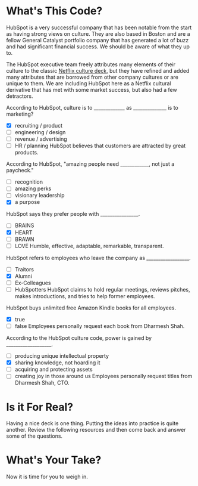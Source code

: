 <!--
{
"name": "hubspot-culture-code",
"version" : "0.1",
"title" : "The Hubspot Culture Code",
"description" : "The latest version of the Hubspot culture presentation.",
"homepage" : "https://github.com/sigma-512/outlearn-culture-homework",
"freshnessDate" : 2015-08-27,
"author" : "Jeff Whatcott",
"license" : "CC BY 4.0"
}
-->

<!-- @section -->
# What's This Code?
HubSpot is a very successful company that has been notable from the start as having strong views on culture. They are also based in Boston and are a fellow General Catalyst portfolio company that has generated a lot of buzz and had significant financial success. We should be aware of what they up to.

The HubSpot executive team freely attributes many elements of their culture to the classic [Netflix culture deck](http://www.slideshare.net/reed2001/culture-1798664), but they have refined and added many attributes that are borrowed from other company cultures or are unique to them. We are including HubSpot here as a Netflix cultural derivative that has met with some market success, but also had a few detractors.
<!-- @link, "url" : "https://www.evernote.com/l/AAMmvxIx1x1AtoCK6dsru3loiwxcufqItFM", "text": "Read the HubSpot Culture Code." -->

<!-- @multipleChoice -->
According to HubSpot, culture is to _____________ as ______________ is to marketing?
- [X] recruiting / product
- [ ] engineering / design
- [ ] revenue / advertising
- [ ] HR / planning
HubSpot believes that customers are attracted by great products.
<!-- @end -->

<!-- @multipleChoice -->
According to HubSpot, "amazing people need ____________, not just a paycheck."
- [ ] recognition
- [ ] amazing perks
- [ ] visionary leadership
- [X] a purpose
<!-- @end -->

<!-- @multipleChoice -->
HubSpot says they prefer people with ________________.
- [ ] BRAINS
- [X] HEART
- [ ] BRAWN
- [ ] LOVE
Humble, effective, adaptable, remarkable, transparent.
<!-- @end -->

<!-- @multipleChoice -->
HubSpot refers to employees who leave the company as __________________.
- [ ] Traitors
- [X] Alumni
- [ ] Ex-Colleagues
- [ ] HubSpotters
HubSpot claims to hold regular meetings, reviews pitches, makes introductions, and tries to help former employees.
<!-- @end -->

<!-- @multipleChoice -->
HubSpot buys unlimited free Amazon Kindle books for all employees.
- [X] true
- [ ] false
Employees personally request each book from Dharmesh Shah.
<!-- @end -->

<!-- @multipleChoice -->
According to the HubSpot culture code, power is gained by ___________________.
- [ ] producing unique intellectual property
- [X] sharing knowledge, not hoarding it
- [ ] acquiring and protecting assets
- [ ] creating joy in those around us
Employees personally request titles from Dharmesh Shah, CTO.
<!-- @end -->

<!-- @section -->
# Is it For Real?
Having a nice deck is one thing. Putting the ideas into practice is quite another. Review the following resources and then come back and answer some of the questions.
<!-- @link, "url" : "http://www.betaboston.com/news/2015/07/30/hubspot-ceo-and-cto-discuss-firing-of-companys-third-founder-over-ethical-lapse/", "text": "Read the Beta Boston article." -->
<!-- @link, "url" : "https://www.evernote.com/l/AAMyJ9fJrHRHW74XYmc4Q_bwrFY5anAi_tM", "text": "Read the Glassdoor reviews of HubSpot." -->
<!-- @task, "hasDeliverable" : true, "text" : "Describe your opinions about how HubSpot has or has not been able to live up to the ideals in their culture code?"-->

<!-- @section -->
# What's Your Take?
Now it is time for you to weigh in.
<!-- @task, "hasDeliverable" : true, "text" : "List 3-5 aspects of HubSpot culture that you feel are most applicable to Outlearn."-->
<!-- @task, "hasDeliverable" : true, "text" : "What's missing from the HubSpot Culture Code?"-->
